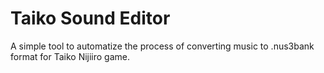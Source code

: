 # Taiko Sound Editor

A simple tool to automatize the process of converting music to .nus3bank format for Taiko Nijiiro game.